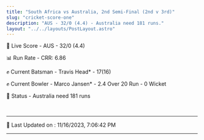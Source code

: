 ```yaml
---
title: "South Africa vs Australia, 2nd Semi-Final (2nd v 3rd)"
slug: "cricket-score-one"
description: "AUS - 32/0 (4.4) - Australia need 181 runs."
layout: "../../layouts/PostLayout.astro"
---
```


🔴 Live Score - AUS - 32/0 (4.4)  

📊 Run Rate - CRR: 6.86  

✊ Current Batsman - Travis Head* - 17(16)  

✊ Current Bowler - Marco Jansen* - 2.4 Over 20 Run - 0 Wicket  

📑 Status - Australia need 181 runs

<br />

***

📝 Last Updated on : 11/16/2023, 7:06:42 PM

***

